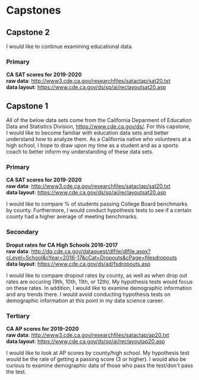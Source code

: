 # Capstones


## Capstone 2
I would like to continue examining educational data.    

### Primary
**CA SAT scores for 2019-2020**  
**raw data**: http://www3.cde.ca.gov/researchfiles/satactap/sat20.txt  
**data layout**: https://www.cde.ca.gov/ds/sp/ai/reclayoutsat20.asp



## Capstone 1
All of the below data sets come from the California Deparment of Education Data and Statistics Division, https://www.cde.ca.gov/ds/. For this capstone, I would like to become familiar with education data sets and better understand how to analyze them. As a California native who volunteers at a high school, I hope to draw upon my time as a student and as a sports coach to better inform my understanding of these data sets.

### Primary
**CA SAT scores for 2019-2020**  
**raw data**: http://www3.cde.ca.gov/researchfiles/satactap/sat20.txt  
**data layout**: https://www.cde.ca.gov/ds/sp/ai/reclayoutsat20.asp

I would like to compare % of students passing College Board benchmarks by county. Furthermore, I would conduct hypothesis tests to see if a certain county had a higher average of meeting benchmarks. 

### Secondary
**Droput rates for CA High Schools 2016-2017**  
**raw data**: http://dq.cde.ca.gov/dataquest/dlfile/dlfile.aspx?cLevel=School&cYear=2016-17&cCat=Dropouts&cPage=filesdropouts  
**data layout**: https://www.cde.ca.gov/ds/ad/fsdropouts.asp

I would like to compare dropout rates by county, as well as when drop out rates are occuring (9th, 10th, 11th, or 12th). My hypothesis tests would focus on these rates. In addition, I would like to examine demographic information and any trends there. I would avoid conducting hypothesis tests on demographic information at this point in my data science career.


### Tertiary
**CA AP scores for 2019-2020**  
**raw data**: http://www3.cde.ca.gov/researchfiles/satactap/ap20.txt  
**data layout**: https://www.cde.ca.gov/ds/sp/ai/reclayoutap20.asp  

I would like to look at AP scores by county/high school. My hypothesis test would be the rate of getting a passing score (3 or higher). I would also be curious to examine demographic data of those who pass the test/don't pass the test.
